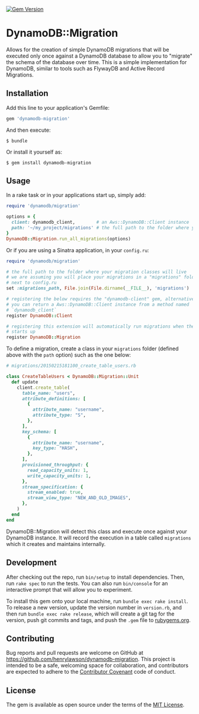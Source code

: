 [![Gem Version](https://badge.fury.io/rb/dynamodb-migration.svg)](https://badge.fury.io/rb/dynamodb-migration)
# DynamoDB::Migration

Allows for the creation of simple DynamoDB migrations that will be executed
only once against a DynamoDB database to allow you to "migrate" the schema of
the database over time. This is a simple implementation for DynamoDB, similar
to tools such as FlywayDB and Active Record Migrations.

## Installation

Add this line to your application's Gemfile:

```ruby
gem 'dynamodb-migration'
```

And then execute:

    $ bundle

Or install it yourself as:

    $ gem install dynamodb-migration

## Usage

In a rake task or in your applications start up, simply add:

```ruby
require 'dynamodb/migration'

options = {
  client: dynamodb_client,        # an Aws::DynamoDB::Client instance
  path: '~/my_project/migrations' # the full path to the folder where your migration classes will live
}
DynamoDB::Migration.run_all_migrations(options)
```

Or if you are using a Sinatra application, in your `config.ru`:

```ruby
require 'dynamodb/migration'

# the full path to the folder where your migration classes will live
# we are assuming you will place your migrations in a "migrations" folder
# next to config.ru
set :migrations_path, File.join(File.dirname(__FILE__), 'migrations')

# registering the below requires the "dynamodb-client" gem, alternatively
# you can return a Aws::DynamoDB::Client instance from a method named
# `dynamodb_client`
register DynamoDB::Client

# registering this extension will automatically run migrations when the app
# starts up
register DynamoDB::Migration
```

To define a migration, create a class in your `migrations` folder (defined
above with the `path` option) such as the one below:


```ruby
# migrations/20150215181100_create_table_users.rb

class CreateTableUsers < DynamoDB::Migration::Unit
  def update
    client.create_table(
      table_name: "users",
      attribute_definitions: [
        {
          attribute_name: "username",
          attribute_type: "S",
        },
      ],
      key_schema: [
        {
          attribute_name: "username",
          key_type: "HASH",
        },
      ],
      provisioned_throughput: {
        read_capacity_units: 1,
        write_capacity_units: 1,
      },
      stream_specification: {
        stream_enabled: true,
        stream_view_type: "NEW_AND_OLD_IMAGES",
      },
    )
  end
end
```

DynamoDB::Migration will detect this class and execute once against your
DynamoDB instance. It will record the execution in a table called `migrations`
which it creates and maintains internally.

## Development

After checking out the repo, run `bin/setup` to install dependencies. Then, run
`rake spec` to run the tests. You can also run `bin/console` for an interactive
prompt that will allow you to experiment.

To install this gem onto your local machine, run `bundle exec rake install`. To
release a new version, update the version number in `version.rb`, and then run
`bundle exec rake release`, which will create a git tag for the version, push
git commits and tags, and push the `.gem` file to
[rubygems.org](https://rubygems.org).

## Contributing

Bug reports and pull requests are welcome on GitHub at
https://github.com/henrylawson/dynamodb-migration. This project is intended to
be a safe, welcoming space for collaboration, and contributors are expected to
adhere to the [Contributor Covenant](http://contributor-covenant.org) code of
conduct.


## License

The gem is available as open source under the terms of the [MIT
License](http://opensource.org/licenses/MIT).

